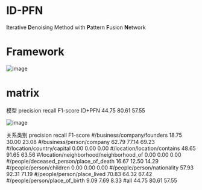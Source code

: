 # ID-PFN
**I**terative **D**enoising Method with **P**attern **F**usion **N**etwork



# Framework
![image](https://user-images.githubusercontent.com/42259606/111864106-08c48d80-899a-11eb-949e-5c7066bca9e2.png)


# matrix
模型	precision	recall	F1-score
ID+PFN	44.75	80.61	57.55

![image](https://user-images.githubusercontent.com/42259606/111864113-18dc6d00-899a-11eb-8c6b-da3866e23c58.png)

关系类别	precision	recall	F1-score
#/business/company/founders	18.75	30.00	23.08
#/business/person/company	62.79	77.14	69.23
#/location/country/capital	0.00	0.00	0.00
#/location/location/contains	48.65	91.65	63.56
#/location/neighborhood/neighborhood_of	0.00	0.00	0.00
#/people/deceased_person/place_of_death	16.67	12.50	14.29
#/people/person/children	0.00	0.00	0.00
#/people/person/nationality	57.93	92.31	71.19
#/people/person/place_lived	70.83	64.32	67.42
#/people/person/place_of_birth	9.09	7.69	8.33
#all	44.75	80.61	57.55

